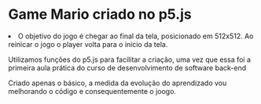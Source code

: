 # Game Mario criado no p5.js

<li> O objetivo do jogo é chegar ao final da tela, posicionado em 512x512. Ao reinicar o jogo o player volta para o inicio da tela.

Utilizamos funções do p5.js para facilitar a criação, uma vez que essa foi a primeira aula prática do curso de desenvolvimento de software back-end

Criado apenas o básico, a medida da evolução do aprendizado vou melhorando o código e consequentemente o joogo.

</li>
